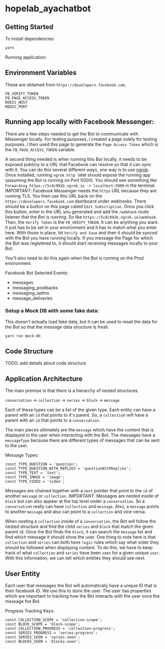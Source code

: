 # hopelab_ayachatbot

## Getting Started

To install dependencies:

```bash
yarn
```

Running application:

## Environment Variables

These are obtained from `https://developers.facebook.com`.

```
FB_VERIFY_TOKEN
FB_PAGE_ACCESS_TOKEN
REDIS_HOST
REDIS_PORT
```

## Running app locally with Facebook Messenger:

There are a few steps needed to get the Bot to communicate with Messenger locally. For testing purposes, I created a page solely for testing purposes. I then used this page to generate the `Page Access Token` which is the `FB_PAGE_ACCESS_TOKEN` variable.

A second thing needed is when running this Bot locally, it needs to be exposed publicly to a URL that Facebook can resolve so that it can sync with it. You can do this several different ways, one way is to use [ngrok](https://ngrok.com/). Once installed, running `ngrok http 5000` should expose the running app (assuming the Bot is running on Port 5000). You should see something like `Forwarding https://5c8c992b.ngrok.io -> localhost:5000` in the terminal. *IMPORTANT*: Facebook Messenger needs the `https` URL because they are running TLS. You then use this URL back on the `https://developers.facebook.com` dashboard under webhooks. There should be a button on this page called `Edit Subscription`. Once you click this button, enter in the URL you generated and add the `/webhook` route listener that the Bot is running. So like `https://5c8c992b.ngrok.io/webhook`. Then, the `Verify Token` is the `FB_VERIFY_TOKEN`. It can be anything you want. It just has to be set in your environment and it has to match what you enter here. With those in place, hit `Verify and Save` and then it should be synced with the Bot you have running locally. If you message the Page for which the Bot was registered to, it should start receiving messages locally to your Bot.

You'll also need to do this again when the Bot is running on the Prod environment.

Facebook Bot Selected Events:

- messages
- messaging_postbacks
- messaging_optins
- message_deliveries

### Setup a Mock DB with some fake data:

This doesn't actually load fake data, but it can be used to reset the data for the Bot so that the message data structure is fresh.

```bash
yarn run mock-db
```

## Code Structure

TODO: add details about code structure

## Application Architecture

The main premise is that there is a hierarchy of nested structures.

`conversation` -> `collection` -> `series` -> `block` -> `message`

Each of these types can be a list of the given type. Each entity can have a parent with an `id` that points to it's parent. So, a `collectio`n will have a parent with an `id` that points to a `conversation`.

The main pieces ultimately are the `message` which have the content that is displayed to the user when interacting with the Bot. The messages have a `messageType` because there are different types of messages that can be sent to the user.

Message Types:

```
const TYPE_QUESTION = 'question';
const TYPE_QUESTION_WITH_REPLIES = 'questionWithReplies';
const TYPE_TEXT = 'text';
const TYPE_IMAGE = 'image';
const TYPE_VIDEO = 'video';
```

Messages are chained together with a `next` pointer that point to the `id` of another `message` or `collection`. *IMPORTANT*: Messages are nested inside of `block` but can also appear at the top level under a `conversation`. So a `conversatio`n really can have `collection` and `message`. Also, a `message` points to another `message` and also can point to a `collection` and vice-versa. 

When nesting a `collection` inside of a `conversation`, the Bot will follow the nested structure and find the child `series` and `block` that match the given parent id. Once the Bot finds the `block`, it can search the `message` list and find which message it should show the user. One thing to note here is that `collection` and `series` can both have `logic` rules which say what order they should be followed when displaying content. To do this, we have to keep track of what `collection` and `series` have been `seen` for a given unique `user`. With this information, we can tell which entities they should see next.

## User Entity

Each user that messages the Bot will automatically have a unique ID that is their facebook ID. We use this to store the user. The user has properties which are important to tracking how the Bot interacts with the user once the message the Bot.

Progress Tracking Keys:

```
const COLLECTION_SCOPE = 'collection-scope';
const BLOCK_SCOPE = 'block-scope';
const COLLECTION_PROGRESS = 'collection-progress';
const SERIES_PROGRESS = 'series-progress';
const SERIES_SEEN = 'series-seen';
const BLOCKS_SEEN = 'blocks-seen';
```
